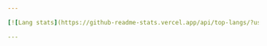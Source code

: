 ```yaml
---

[![Lang stats](https://github-readme-stats.vercel.app/api/top-langs/?username=chezeng&layout=donut)](https://github.com/anuraghazra/github-readme-stats) ![WakaTime stats](https://github-readme-stats.vercel.app/api/wakatime?username=ch3ngZ)

---
```

